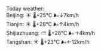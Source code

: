 Today weather:  
Beijing: ☀️   🌡️+25°C 🌬️↓7km/h  
Tianjin: ☀️   🌡️+28°C 🌬️↑4km/h  
Shijiazhuang: ⛅️  🌡️+28°C 🌬️→4km/h  
Tangshan: ☀️   🌡️+23°C 🌬️←12km/h  
